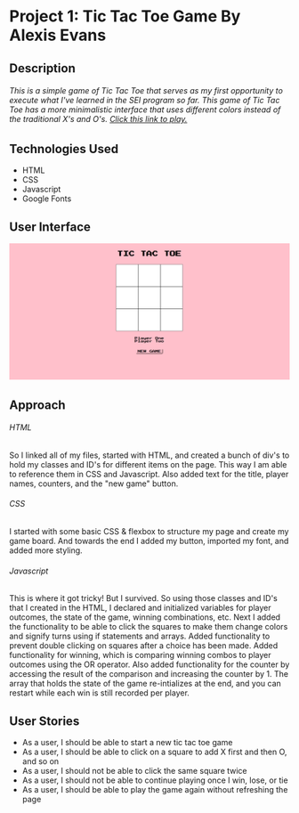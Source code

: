 # Project 1: Tic Tac Toe Game By Alexis Evans

## Description

###### This is a simple game of Tic Tac Toe that serves as my first opportunity to execute what I've learned in the SEI program so far. This game of Tic Tac Toe has a more minimalistic interface that uses different colors instead of the traditional X's and O's. [Click this link to play.](https://angry-hodgkin-1ace95.netlify.app)

## Technologies Used
- HTML
- CSS
- Javascript
- Google Fonts

## User Interface

![alt text](https://github.com/alexisjevans/tictactoegame/blob/main/interface.PNG)

## Approach

###### HTML

So I linked all of my files, started with HTML, and created a bunch of div's to hold my classes and ID's for different items on the page. 
This way I am able to reference them in CSS and Javascript. Also added text for the title, player names, counters, and the "new game" button.


###### CSS

I started with some basic CSS & flexbox to structure my page and create my game board. And towards the end I added my button, imported my font, and added more styling.

###### Javascript

This is where it got tricky! But I survived. So using those classes and ID's that I created in the HTML, I declared and initialized variables for player outcomes, the state of the game, winning combinations, etc. Next I added the functionality to be able to click the squares to make them 
change colors and signify turns using if statements and arrays. Added functionality to prevent double clicking on squares after a choice has been made. Added functionality for winning, which is comparing 
winning combos to player outcomes using the OR operator. Also added functionality for the counter by accessing the result of the comparison and increasing the counter by 1. The array that holds the
state of the game re-intializes at the end, and you can restart while each win is still recorded per player.

## User Stories

- As a user, I should be able to start a new tic tac toe game
- As a user, I should be able to click on a square to add X first and then O, and so on
- As a user, I should not be able to click the same square twice
- As a user, I should not be able to continue playing once I win, lose, or tie
- As a user, I should be able to play the game again without refreshing the page


